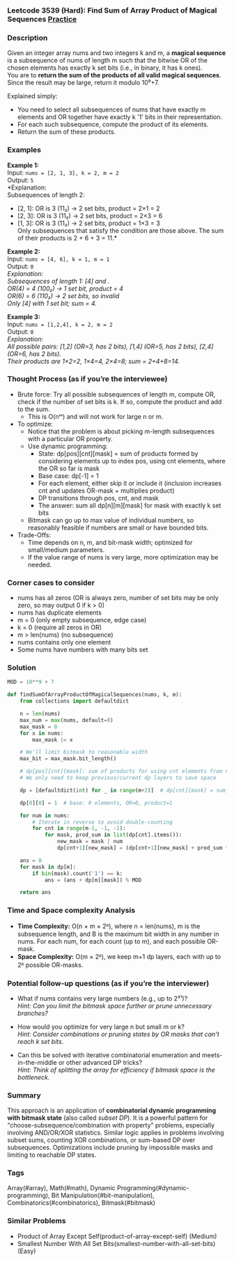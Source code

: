 ### Leetcode 3539 (Hard): Find Sum of Array Product of Magical Sequences [Practice](https://leetcode.com/problems/find-sum-of-array-product-of-magical-sequences)

### Description  
Given an integer array nums and two integers k and m, a **magical sequence** is a subsequence of nums of length m such that the bitwise OR of the chosen elements has exactly k set bits (i.e., in binary, it has k ones).  
You are to **return the sum of the products of all valid magical sequences**. Since the result may be large, return it modulo 10⁹+7.

Explained simply:  
- You need to select all subsequences of nums that have exactly m elements and OR together have exactly k '1' bits in their representation.
- For each such subsequence, compute the product of its elements.
- Return the sum of these products.

### Examples  

**Example 1:**  
Input: `nums = [2, 1, 3], k = 2, m = 2`  
Output: `5`  
*Explanation:  
Subsequences of length 2:  
- [2, 1]: OR is 3 (11₂) → 2 set bits, product = 2×1 = 2  
- [2, 3]: OR is 3 (11₂) → 2 set bits, product = 2×3 = 6  
- [1, 3]: OR is 3 (11₂) → 2 set bits, product = 1×3 = 3  
Only subsequences that satisfy the condition are those above. The sum of their products is 2 + 6 + 3 = 11.*  

**Example 2:**  
Input: `nums = [4, 6], k = 1, m = 1`  
Output: `0`  
*Explanation:  
Subsequences of length 1: [4] and .  
OR(4) = 4 (100₂) → 1 set bit, product = 4  
OR(6) = 6 (110₂) → 2 set bits, so invalid  
Only [4] with 1 set bit; sum = 4.*  

**Example 3:**  
Input: `nums = [1,2,4], k = 2, m = 2`  
Output: `0`  
*Explanation:  
All possible pairs: [1,2] (OR=3, has 2 bits), [1,4] (OR=5, has 2 bits), [2,4] (OR=6, has 2 bits).  
Their products are 1×2=2, 1×4=4, 2×4=8; sum = 2+4+8=14.*  


### Thought Process (as if you’re the interviewee)  
- Brute force: Try all possible subsequences of length m, compute OR, check if the number of set bits is k. If so, compute the product and add to the sum.
  - This is O(nᵐ) and will not work for large n or m.
- To optimize:  
  - Notice that the problem is about picking m-length subsequences with a particular OR property.  
  - Use dynamic programming:  
    - State: dp[pos][cnt][mask] = sum of products formed by considering elements up to index pos, using cnt elements, where the OR so far is mask  
    - Base case: dp[-1] = 1  
    - For each element, either skip it or include it (inclusion increases cnt and updates OR-mask + multiplies product)
    - DP transitions through pos, cnt, and mask  
    - The answer: sum all dp[n][m][mask] for mask with exactly k set bits  
  - Bitmask can go up to max value of individual numbers, so reasonably feasible if numbers are small or have bounded bits.
- Trade-Offs:  
  - Time depends on n, m, and bit-mask width; optimized for small/medium parameters.
  - If the value range of nums is very large, more optimization may be needed.

### Corner cases to consider  
- nums has all zeros (OR is always zero, number of set bits may be only zero, so may output 0 if k > 0)
- nums has duplicate elements
- m = 0 (only empty subsequence, edge case)
- k = 0 (require all zeros in OR)
- m > len(nums) (no subsequence)
- nums contains only one element
- Some nums have numbers with many bits set

### Solution

```python
MOD = 10**9 + 7

def findSumOfArrayProductOfMagicalSequences(nums, k, m):
    from collections import defaultdict

    n = len(nums)
    max_num = max(nums, default=0)
    max_mask = 0
    for x in nums:
        max_mask |= x

    # We'll limit bitmask to reasonable width
    max_bit = max_mask.bit_length()

    # dp[pos][cnt][mask]: sum of products for using cnt elements from nums[:pos], with OR == mask
    # We only need to keep previous/current dp layers to save space

    dp = [defaultdict(int) for _ in range(m+2)]  # dp[cnt][mask] = sum_of_products

    dp[0][0] = 1  # base: 0 elements, OR=0, product=1

    for num in nums:
        # Iterate in reverse to avoid double-counting
        for cnt in range(m-1, -1, -1):
            for mask, prod_sum in list(dp[cnt].items()):
                new_mask = mask | num
                dp[cnt+1][new_mask] = (dp[cnt+1][new_mask] + prod_sum * num) % MOD

    ans = 0
    for mask in dp[m]:
        if bin(mask).count('1') == k:
            ans = (ans + dp[m][mask]) % MOD

    return ans
```

### Time and Space complexity Analysis  

- **Time Complexity:** O(n × m × 2ᴮ), where n = len(nums), m is the subsequence length, and B is the maximum bit width in any number in nums. For each num, for each count (up to m), and each possible OR-mask.
- **Space Complexity:** O(m × 2ᴮ), we keep m+1 dp layers, each with up to 2ᴮ possible OR-masks.

### Potential follow-up questions (as if you’re the interviewer)  

- What if nums contains very large numbers (e.g., up to 2³¹)?  
  *Hint: Can you limit the bitmask space further or prune unnecessary branches?*

- How would you optimize for very large n but small m or k?  
  *Hint: Consider combinations or pruning states by OR masks that can't reach k set bits.*

- Can this be solved with iterative combinatorial enumeration and meets-in-the-middle or other advanced DP tricks?  
  *Hint: Think of splitting the array for efficiency if bitmask space is the bottleneck.*

### Summary
This approach is an application of **combinatorial dynamic programming with bitmask state** (also called *subset DP*). It is a powerful pattern for "choose-subsequence/combination with property" problems, especially involving AND/OR/XOR statistics. Similar logic applies in problems involving subset sums, counting XOR combinations, or sum-based DP over subsequences. Optimizations include pruning by impossible masks and limiting to reachable DP states.

### Tags
Array(#array), Math(#math), Dynamic Programming(#dynamic-programming), Bit Manipulation(#bit-manipulation), Combinatorics(#combinatorics), Bitmask(#bitmask)

### Similar Problems
- Product of Array Except Self(product-of-array-except-self) (Medium)
- Smallest Number With All Set Bits(smallest-number-with-all-set-bits) (Easy)